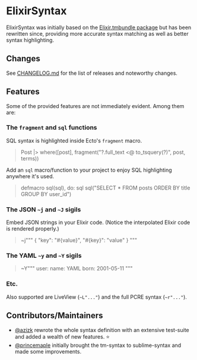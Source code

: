 # ElixirSyntax

ElixirSyntax was initially based on the [Elixir.tmbundle package](https://github.com/elixir-editors/elixir-tmbundle) but has been rewritten since, providing more accurate syntax matching as well as better syntax highlighting.

## Changes

See [CHANGELOG.md](./CHANGELOG.md) for the list of releases and noteworthy changes.

## Features

Some of the provided features are not immediately evident. Among them are:

### The `fragment` and `sql` functions

SQL syntax is highlighted inside Ecto's `fragment` macro.

<blockquote><span class="mod">Post</span>
<span class="kw">|></span> <span class="fnc">where</span>([post], <span class="fnc">fragment</span>(<span class="str_dlm">"</span><span class="prpl">?</span>.full_text <span class="kw">&lt;@</span> <span class="fnc">to_tsquery</span>(<span class="prpl">?</span>)<span class="str_dlm">"</span>, post, terms))
</blockquote>

Add an `sql` macro/function to your project to enjoy SQL highlighting anywhere it's used.

<blockquote><span class="blu_i">defmacro</span> <span class="entity">sql</span>(<span class="param">sql</span>), <span class="akw">do</span><span class="colon">:</span> sql
<span class="fnc">sql</span>(<span class="str_dlm">"</span><span class="kw">SELECT</span> <span class="param">*</span> <span class="kw">FROM</span> posts <span class="kw">ORDER</span> <span class="kw">BY</span> title <span class="kw">GROUP</span> <span class="kw">BY</span> user_id<span class="str_dlm">"</span>)
</blockquote>

### The JSON `~j` and `~J` sigils

Embed JSON strings in your Elixir code. (Notice the interpolated Elixir code is rendered properly.)

<blockquote><span class="blu_i">~j</span><span class="str_dlm">"""</span>
{
  <span class="str_dlm">"</span><span class="str">key</span><span class="str_dlm">"</span>: <span class="str_dlm">"</span><span class="intp_dlm">#{</span><span class="intp_bg">value</span><span class="intp_dlm">}</span><span class="str_dlm">"</span>,
  <span class="str_dlm">"</span><span class="intp_dlm">#{</span><span class="intp_bg">key</span><span class="intp_dlm">}</span><span class="str_dlm">"</span>: <span class="str_dlm">"</span><span class="str">value</span><span class="str_dlm">"</span>
}
<span class="str_dlm">"""</span>
</blockquote>

### The YAML `~y` and `~Y` sigils

<blockquote><span class="blu_i">~Y</span><span class="str_dlm">"""</span>
<span class="kw">user</span>:
  <span class="kw">name</span>: <span class="str">YAML</span>
  <span class="kw">born</span>: <span class="prpl">2001</span><span class="prpl">-</span><span class="prpl">05</span><span class="prpl">-</span><span class="prpl">11</span>
<span class="str_dlm">"""</span>
</blockquote>

### Etc.

Also supported are LiveView (`~L"..."`) and the full PCRE syntax (`~r"..."`).

## Contributors/Maintainers

- [@azizk](https://github.com/azizk) rewrote the whole syntax definition with an extensive test-suite and added a wealth of new features. ⭐
- [@princemaple](https://github.com/princemaple) initially brought the tm-syntax to sublime-syntax and made some improvements.
